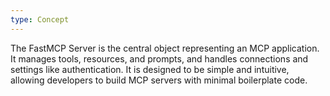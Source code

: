 ```yaml
---
type: Concept
---
```


The FastMCP Server is the central object representing an MCP application. It manages tools, resources, and prompts, and handles connections and settings like authentication. It is designed to be simple and intuitive, allowing developers to build MCP servers with minimal boilerplate code.
